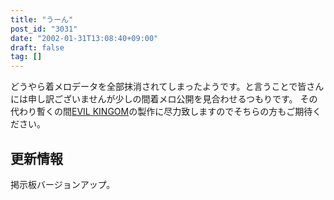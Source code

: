 ```yaml
---
title: "うーん"
post_id: "3031"
date: "2002-01-31T13:08:40+09:00"
draft: false
tag: []
---
```



どうやら着メロデータを全部抹消されてしまったようです。と言うことで皆さんには申し訳ございませんが少しの間着メロ公開を見合わせるつもりです。 その代わり暫くの間[EVIL KINGOM](/tag/evil-kingdom)の製作に尽力致しますのでそちらの方もご期待ください。
## 更新情報
掲示板バージョンアップ。
